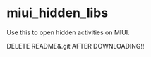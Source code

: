 # miui_hidden_libs
Use this to open hidden activities on MIUI.

DELETE README&.git AFTER DOWNLOADING!!
